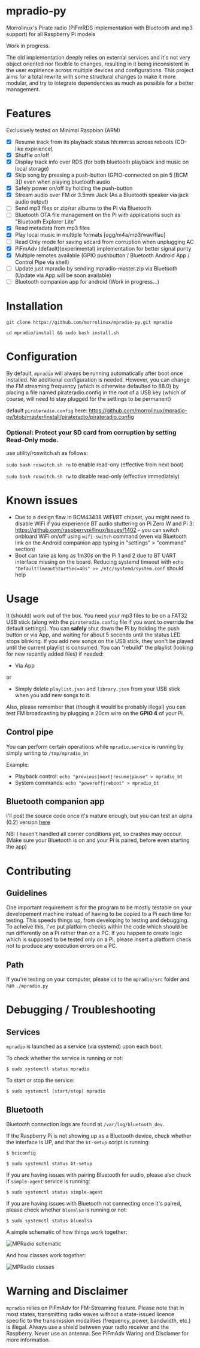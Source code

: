 # mpradio-py
Morrolinux's Pirate radio (PiFmRDS implementation with Bluetooth and mp3 support) for all Raspberry Pi models

Work in progress.

The old implementation deeply relies on external services and it's not very object oriented nor flexible to changes, resulting in it being inconsistent in the user expirience across multiple devices and configurations. This project aims for a total rewrite with some structural changes to make it more modular, and try to integrate dependencies as much as possible for a better management.

# Features
Exclusively tested on Minimal Raspbian (ARM)
- [x] Resume track from its playback status hh:mm:ss across reboots (CD-like expirience)
- [x] Shuffle on/off
- [x] Display track info over RDS (for both bluetooth playback and music on local storage)
- [x] Skip song by pressing a push-button (GPIO-connected on pin 5 [BCM 3]) even when playing bluetooth audio
- [x] Safely power on/off by holding the push-button
- [x] Stream audio over FM or 3.5mm Jack (As a Bluetooth speaker via jack audio output)
- [ ] Send mp3 files or zip/rar albums to the Pi via Bluetooth
- [ ] Bluetooth OTA file management on the Pi with applications such as "Bluetooth Explorer Lite"
- [x] Read metadata from mp3 files
- [x] Play local music in multiple formats [ogg/m4a/mp3/wav/flac]
- [ ] Read Only mode for saving sdcard from corruption when unplugging AC
- [x] PiFmAdv (default)(experimental) implementation for better signal purity 
- [x] Multiple remotes available (GPIO pushbutton / Bluetooth Android App / Control Pipe via shell)
- [ ] Update just mpradio by sending mpradio-master.zip via Bluetooth (Update via App will be soon available)
- [ ] Bluetooth companion app for android (Work in progress...) 

# Installation
`git clone https://github.com/morrolinux/mpradio-py.git mpradio`

`cd mpradio/install && sudo bash install.sh`

# Configuration
By default, `mpradio` will always be running automatically after boot once installed. No additional configuration is needed.
However, you can change the FM streaming frequency (which is otherwise defaulted to 88.0) by placing a file named pirateradio.config in the root of a USB key (which of course, will need to stay plugged for the settings to be permanent)

default `pirateradio.config` here: https://github.com/morrolinux/mpradio-py/blob/master/install/pirateradio/pirateradio.config

### Optional: Protect your SD card from corruption by setting Read-Only mode.

use utility/roswitch.sh as follows:

`sudo bash roswitch.sh ro` to enable read-ony (effective from next boot)

`sudo bash roswitch.sh rw` to disable read-only (effective immediately)


# Known issues
- Due to a design flaw in BCM43438 WIFI/BT chipset, you might need to disable WiFi if you experience BT audio stuttering on Pi Zero W and Pi 3: https://github.com/raspberrypi/linux/issues/1402 - you can switch onbloard WiFi on/off using `wifi-switch` command (even via Bluetooth link on the Android companion app typing in "settings" > "command" section) 
- Boot can take as long as 1m30s on the Pi 1 and 2 due to BT UART interface missing on the board.
  Reducing systemd timeout with `echo "DefaultTimeoutStartSec=40s" >> /etc/systemd/system.conf` should help

# Usage
It (should) work out of the box. You need your mp3 files to be on a FAT32 USB stick (along with the `pirateradio.config` file if you want to override the default settings).
You can **safely** shut down the Pi by holding the push button or via App, and waiting for about 5 seconds until the status LED stops blinking.
If you add new songs on the USB stick, they won't be played until the current playlist is consumed. You can "rebuild" the playlist (looking for new recently added files) if needed:
- Via App 

or

- Simply delete `playlist.json` and `library.json` from your USB stick when you add new songs to it.
  
Also, please remember that (though it would be probably illegal) you can test FM broadcasting by plugging a 20cm wire on the **GPIO 4** of your Pi.

## Control pipe
You can perform certain operations while `mpradio.service` is running by simply writing to `/tmp/mpradio_bt`

Example:
* Playback control:  `echo "previous|next|resume|pause" > mpradio_bt`
* System commands: `echo "poweroff|reboot" > mpradio_bt`

## Bluetooth companion app 

I'll post the source code once it's mature enough, but you can test an alpha (0.2) version [here](http://www.mediafire.com/file/awu3r50z5gz3363/mpradio_remote-0.2.apk) 

NB: I haven't handled all corner conditions yet, so crashes may occour. (Make sure your Bluetooth is on and your Pi is paired, before even starting the app) 

# Contributing
## Guidelines
One important requirement is for the program to be mostly testable on your developement machine instead of having to be copied to a Pi each time for testing. This speeds things up, from developing to testing and debugging. To acheive this, I've put platform checks within the code which should be run differently on a Pi rather than on a PC. If you happen to create logic which is supposed to be tested only on a Pi, please insert a platform check not to produce any execution errors on a PC.

## Path
If you're testing on your computer, please `cd` to the `mpradio/src` folder and run `./mpradio.py`

# Debugging / Troubleshooting
## Services
`mpradio` is launched as a service (via systemd) upon each boot.

To check whether the service is running or not: 

` $ sudo systemctl status mpradio `

To start or stop the service:

` $ sudo systemctl [start/stop] mpradio `

## Bluetooth

Bluetooth connection logs are found at ` /var/log/bluetooth_dev `.

If the Raspberry Pi is not showing up as a Bluetooth device, check whether the interface is UP, and that the `bt-setup` script is running:

` $ hciconfig `

` $ sudo systemctl status bt-setup `

If you are having issues with pairing Bluetooth for audio, please also check if `simple-agent` service is running:

` $ sudo systemctl status simple-agent `

If you are having issues with Bluetooth not connecting once it's paired, please check whether `bluealsa` is running or not:

` $ sudo systemctl status bluealsa `

A simple schematic of how things work together:

![MPRadio schematic](/doc/mpradio_schematic.png?raw=true "mpradio schematic")

And how classes work together:

![MPRadio classes](/doc/mpradio_classes.png?raw=true "mpradio classes")

# Warning and Disclaimer
`mpradio` relies on PiFmAdv for FM-Streaming feature. Please note that in most states, transmitting radio waves without a state-issued licence specific to the transmission modalities (frequency, power, bandwidth, etc.) is illegal. Always use a shield between your radio receiver and the Raspberry. Never use an antenna. See PiFmAdv Waring and Disclamer for more information.
